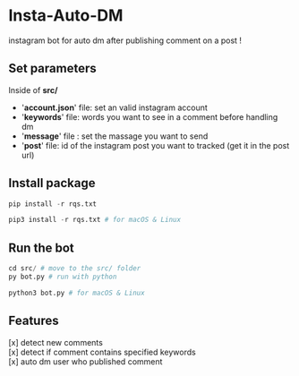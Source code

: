 # Insta-Auto-DM

instagram bot for auto dm after publishing comment on a post !

## Set parameters

Inside of **src/**

-   '**account.json**' file: set an valid instagram account
-   '**keywords**' file: words you want to see in a comment before handling dm
-   '**message**' file : set the massage you want to send
-   '**post**' file: id of the instagram post you want to tracked (get it in the post url)

## Install package

```python
pip install -r rqs.txt

pip3 install -r rqs.txt # for macOS & Linux
```

## Run the bot

```python
cd src/ # move to the src/ folder
py bot.py # run with python

python3 bot.py # for macOS & Linux
```

## Features

[x] detect new comments  
[x] detect if comment contains specified keywords  
[x] auto dm user who published comment
